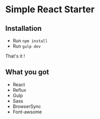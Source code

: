 Simple React Starter
====================

Installation
------------

- Run `npm install`
- Run `gulp dev`

That's it !

What you got
------------

- React
- Reflux
- Gulp
- Sass
- BrowserSync
- Font-awsome
